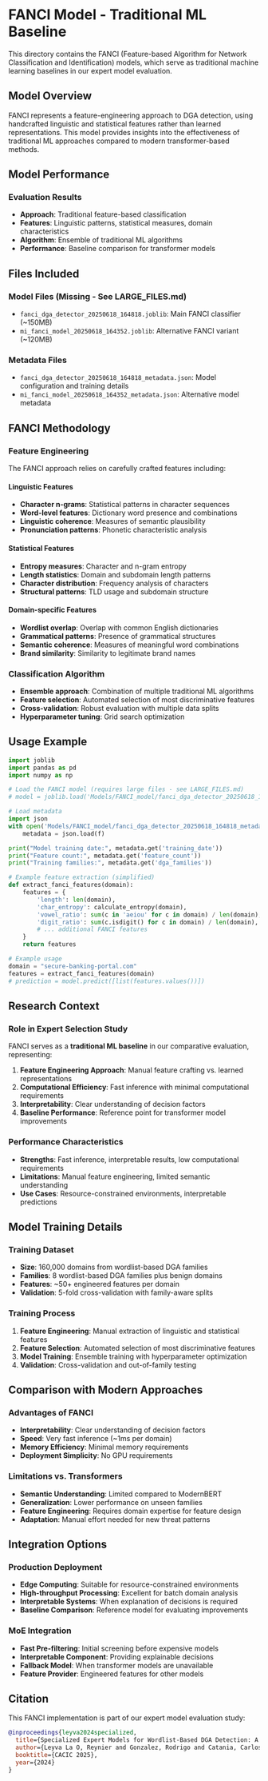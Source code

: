 # FANCI Model - Traditional ML Baseline

This directory contains the FANCI (Feature-based Algorithm for Network Classification and Identification) models, which serve as traditional machine learning baselines in our expert model evaluation.

## Model Overview

FANCI represents a feature-engineering approach to DGA detection, using handcrafted linguistic and statistical features rather than learned representations. This model provides insights into the effectiveness of traditional ML approaches compared to modern transformer-based methods.

## Model Performance

### Evaluation Results
- **Approach**: Traditional feature-based classification
- **Features**: Linguistic patterns, statistical measures, domain characteristics
- **Algorithm**: Ensemble of traditional ML algorithms
- **Performance**: Baseline comparison for transformer models

## Files Included

### Model Files (Missing - See LARGE_FILES.md)
- `fanci_dga_detector_20250618_164818.joblib`: Main FANCI classifier (~150MB)
- `mi_fanci_model_20250618_164352.joblib`: Alternative FANCI variant (~120MB)

### Metadata Files
- `fanci_dga_detector_20250618_164818_metadata.json`: Model configuration and training details
- `mi_fanci_model_20250618_164352_metadata.json`: Alternative model metadata

## FANCI Methodology

### Feature Engineering
The FANCI approach relies on carefully crafted features including:

#### Linguistic Features
- **Character n-grams**: Statistical patterns in character sequences
- **Word-level features**: Dictionary word presence and combinations
- **Linguistic coherence**: Measures of semantic plausibility
- **Pronunciation patterns**: Phonetic characteristic analysis

#### Statistical Features
- **Entropy measures**: Character and n-gram entropy
- **Length statistics**: Domain and subdomain length patterns
- **Character distribution**: Frequency analysis of characters
- **Structural patterns**: TLD usage and subdomain structure

#### Domain-specific Features
- **Wordlist overlap**: Overlap with common English dictionaries
- **Grammatical patterns**: Presence of grammatical structures
- **Semantic coherence**: Measures of meaningful word combinations
- **Brand similarity**: Similarity to legitimate brand names

### Classification Algorithm
- **Ensemble approach**: Combination of multiple traditional ML algorithms
- **Feature selection**: Automated selection of most discriminative features
- **Cross-validation**: Robust evaluation with multiple data splits
- **Hyperparameter tuning**: Grid search optimization

## Usage Example

```python
import joblib
import pandas as pd
import numpy as np

# Load the FANCI model (requires large files - see LARGE_FILES.md)
# model = joblib.load('Models/FANCI_model/fanci_dga_detector_20250618_164818.joblib')

# Load metadata
import json
with open('Models/FANCI_model/fanci_dga_detector_20250618_164818_metadata.json', 'r') as f:
    metadata = json.load(f)

print("Model training date:", metadata.get('training_date'))
print("Feature count:", metadata.get('feature_count'))
print("Training families:", metadata.get('dga_families'))

# Example feature extraction (simplified)
def extract_fanci_features(domain):
    features = {
        'length': len(domain),
        'char_entropy': calculate_entropy(domain),
        'vowel_ratio': sum(c in 'aeiou' for c in domain) / len(domain),
        'digit_ratio': sum(c.isdigit() for c in domain) / len(domain),
        # ... additional FANCI features
    }
    return features

# Example usage
domain = "secure-banking-portal.com"
features = extract_fanci_features(domain)
# prediction = model.predict([list(features.values())])
```

## Research Context

### Role in Expert Selection Study
FANCI serves as a **traditional ML baseline** in our comparative evaluation, representing:

1. **Feature Engineering Approach**: Manual feature crafting vs. learned representations
2. **Computational Efficiency**: Fast inference with minimal computational requirements
3. **Interpretability**: Clear understanding of decision factors
4. **Baseline Performance**: Reference point for transformer model improvements

### Performance Characteristics
- **Strengths**: Fast inference, interpretable results, low computational requirements
- **Limitations**: Manual feature engineering, limited semantic understanding
- **Use Cases**: Resource-constrained environments, interpretable predictions

## Model Training Details

### Training Dataset
- **Size**: 160,000 domains from wordlist-based DGA families
- **Families**: 8 wordlist-based DGA families plus benign domains
- **Features**: ~50+ engineered features per domain
- **Validation**: 5-fold cross-validation with family-aware splits

### Training Process
1. **Feature Engineering**: Manual extraction of linguistic and statistical features
2. **Feature Selection**: Automated selection of most discriminative features
3. **Model Training**: Ensemble training with hyperparameter optimization
4. **Validation**: Cross-validation and out-of-family testing

## Comparison with Modern Approaches

### Advantages of FANCI
- **Interpretability**: Clear understanding of decision factors
- **Speed**: Very fast inference (~1ms per domain)
- **Memory Efficiency**: Minimal memory requirements
- **Deployment Simplicity**: No GPU requirements

### Limitations vs. Transformers
- **Semantic Understanding**: Limited compared to ModernBERT
- **Generalization**: Lower performance on unseen families
- **Feature Engineering**: Requires domain expertise for feature design
- **Adaptation**: Manual effort needed for new threat patterns

## Integration Options

### Production Deployment
- **Edge Computing**: Suitable for resource-constrained environments
- **High-throughput Processing**: Excellent for batch domain analysis
- **Interpretable Systems**: When explanation of decisions is required
- **Baseline Comparison**: Reference model for evaluating improvements

### MoE Integration
- **Fast Pre-filtering**: Initial screening before expensive models
- **Interpretable Component**: Providing explainable decisions
- **Fallback Model**: When transformer models are unavailable
- **Feature Provider**: Engineered features for other models

## Citation

This FANCI implementation is part of our expert model evaluation study:

```bibtex
@inproceedings{leyva2024specialized,
  title={Specialized Expert Models for Wordlist-Based DGA Detection: A Mixture of Experts Approach},
  author={Leyva La O, Reynier and Gonzalez, Rodrigo and Catania, Carlos A.},
  booktitle={CACIC 2025},
  year={2024}
}
```